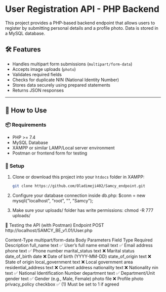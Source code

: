 # User Registration API - PHP Backend

This project provides a PHP-based backend endpoint that allows users to register by submitting personal details and a profile photo. Data is stored in a MySQL database.

## 🛠 Features

- Handles multipart form submissions (`multipart/form-data`)
- Accepts image uploads (`photo`)
- Validates required fields
- Checks for duplicate NIN (National Identity Number)
- Stores data securely using prepared statements
- Returns JSON responses


---

## 🚀 How to Use

### 📦 Requirements

- PHP >= 7.4
- MySQL Database
- XAMPP or similar LAMP/Local server environment
- Postman or frontend form for testing

### 🔧 Setup

1. Clone or download this project into your `htdocs` folder in XAMPP:

   ```bash
   git clone https://github.com/Oladimeji402/Samcy_endpoint.git
2. Configure your database connection inside db.php:
$conn = new mysqli("localhost", "root", "", "Samcy");

3. Make sure your uploads/ folder has write permissions:
chmod -R 777 uploads/



🧪 Testing the API (with Postman)
Endpoint
POST http://localhost/SAMCY_BE_v1.01/User.php

Content-Type
multipart/form-data
Body Parameters
Field	Type	Required	Description
full_name	text	✅	User’s full name
email	text	✅	Email address
phone	text	✅	Phone number
marital_status	text	❌	Marital status
date_of_birth	date	❌	Date of birth (YYYY-MM-DD)
state_of_origin	text	❌	State of origin
local_government	text	❌	Local government area
residential_address	text	❌	Current address
nationality	text	❌	Nationality
nin	text	✅	National Identification Number
department	text	✅	Department/Unit
gender	text	✅	Gender (e.g., Male, Female)
photo	file	❌	Profile photo
privacy_policy	checkbox	✅ (1)	Must be set to 1 if agreed




